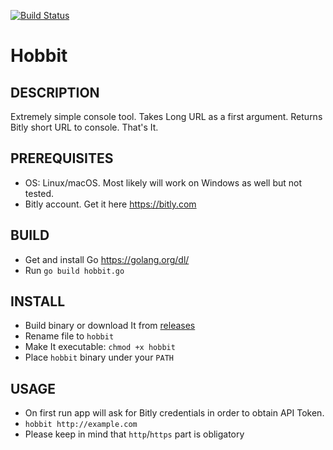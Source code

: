 [![Build Status](http://drone.do.ovs.in.ua/api/badges/shuienko/hobbit/status.svg)](http://drone.do.ovs.in.ua/shuienko/hobbit)
# Hobbit

## DESCRIPTION

Extremely simple console tool. Takes Long URL as a first argument.
Returns Bitly short URL to console. That's It.

## PREREQUISITES

* OS: Linux/macOS. Most likely will work on Windows as well but not tested.
* Bitly account. Get it here <https://bitly.com>

## BUILD

* Get and install Go <https://golang.org/dl/>
* Run `go build hobbit.go`

## INSTALL

* Build binary or download It from [releases](https://github.com/shuienko/hobbit/releases)
* Rename file to `hobbit`
* Make It executable: `chmod +x hobbit`
* Place `hobbit` binary under your `PATH`

## USAGE

* On first run app will ask for Bitly credentials in order to obtain API Token.
* `hobbit http://example.com`
* Please keep in mind that `http`/`https` part is obligatory
